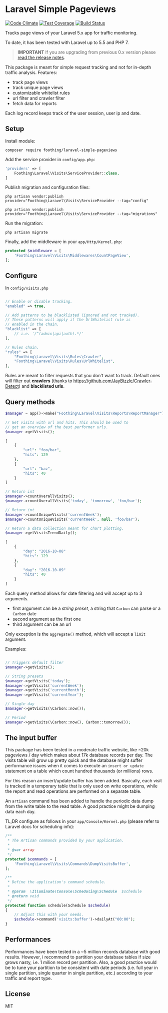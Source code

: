 # Laravel Simple Pageviews

[![Code Climate](https://codeclimate.com/github/foothing/laravel-simple-pageviews/badges/gpa.svg)](https://codeclimate.com/github/foothing/laravel-simple-pageviews)
[![Test Coverage](https://codeclimate.com/github/foothing/laravel-simple-pageviews/badges/coverage.svg)](https://codeclimate.com/github/foothing/laravel-simple-pageviews/coverage)
[![Build Status](https://travis-ci.org/foothing/laravel-simple-pageviews.svg?branch=master)](https://travis-ci.org/foothing/laravel-simple-pageviews)

Tracks page views of your Laravel 5.x app for traffic monitoring.

To date, it has been tested with Laravel up to 5.5 and PHP 7.

> **IMPORTANT** If you are upgrading from previous 0.x version please [read the release notes](https://github.com/foothing/laravel-simple-pageviews/releases/tag/1.0.0).

This package is meant for simple request tracking
and not for in-depth traffic analysis. Features:

- track page views
- track unique page views
- customizable whitelist rules
- url filter and crawler filter
- fetch data for reports

Each log record keeps track of the user session, user ip and date.

## Setup

Install module:

`composer require foothing/laravel-simple-pageviews`

Add the service provider in `config/app.php`:

```php
'providers' => [
	Foothing\Laravel\Visits\ServiceProvider::class,
]
```

Publish migration and configuration files:

`php artisan vendor:publish provider="Foothing\Laravel\Visits\ServiceProvider --tag="config"`

`php artisan vendor:publish provider="Foothing\Laravel\Visits\ServiceProvider --tag="migrations"`

Run the migration:

`php artisan migrate`

Finally, add the middleware in your `app/Http/Kernel.php`:

```php
protected $middleware = [
	'Foothing\Laravel\Visits\Middlewares\CountPageView',
];
```

## Configure

In `config/visits.php`

```php

// Enable or disable tracking.
"enabled" => true,

// Add patterns to be blacklisted (ignored and not tracked).
// These patterns will apply if the UrlWhitelist rule is
// enabled in the chain.
"blacklist" => [
    // i.e. '/^(admin|api|auth).*/'
],

// Rules chain.
"rules" => [
    "Foothing\Laravel\Visits\Rules\Crawler",
    "Foothing\Laravel\Visits\Rules\UrlWhitelist",
],

```

Rules are meant to filter requests that you don't want to track.
Default ones will filter out **crawlers** (thanks to https://github.com/JayBizzle/Crawler-Detect)
and **blacklisted urls**.

## Query methods
```php
$manager = app()->make("Foothing\Laravel\Visits\Reports\ReportManager");

// Get visits with url and hits. This should be used to
// get an overview of the best performer urls.
$manager->getVisits();

[
	{
		"url": "foo/bar",
		"hits": 129
	},
	{
		"url": "baz",
		"hits": 40
	}
]

// Return int
$manager->countOverallVisits();
$manager->countOverallVisits('today', 'tomorrow', 'foo/bar');

// Return int
$manager->countUniqueVisits('currentWeek');
$manager->countUniqueVisits('currentWeek', null, 'foo/bar');

// Return a data collection meant for chart plotting.
$manager->getVisitsTrendDaily();

[
	{
		"day": "2016-10-08"
		"hits": 129
	},
	{
		"day": "2016-10-09"
		"hits": 40
	}
]
```

Each query method allows for date filtering and will
accept up to 3 arguments.

- first argument can be a *string preset*, a string that `Carbon` can parse or a `Carbon` date
- second argument as the first one
- third argument can be an url

Only exception is the `aggregate()` method, which will accept a `limit` argument.

Examples:
```php

// Triggers default filter
$manager->getVisits();

// String presets
$manager->getVisits('today');
$manager->getVisits('currentWeek');
$manager->getVisits('currentMonth');
$manager->getVisits('currentYear');

// Single day
$manager->getVisits(\Carbon::now());

// Period
$manager->getVisits(\Carbon::now(), Carbon::tomorrow());

```

## The input buffer
This package has been tested in a moderate traffic website, like ~20k pageviews / day
which makes about 17k database records per day. The visits table will grow up pretty
quick and the database might suffer performance issues when it comes to execute an
`insert or update` statement on a table which count hundred thousands (or millions)
rows.

For this reason an insert/update buffer has been added. Basically, each visit is tracked
in a temporary table that is only used on write operations, while the report and read
operations are performed on a separate table.

An `artisan` command has been added to handle the periodic data dump from the
write table to the read table. A good practice might be dumping data each day.

TL;DR configure as follows in your `app/Console/Kernel.php` (please refer to Laravel docs for scheduling info):
```php
/**
 * The Artisan commands provided by your application.
 *
 * @var array
 */
protected $commands = [
	'Foothing\Laravel\Visits\Commands\DumpVisitsBuffer',
];

/**
 * Define the application's command schedule.
 *
 * @param  \Illuminate\Console\Scheduling\Schedule  $schedule
 * @return void
 */
protected function schedule(Schedule $schedule)
{
	// Adjust this with your needs.
	$schedule->command('visits:buffer')->dailyAt("00:00");
}
```

## Performances
Performances have been tested in a ~5 million records database with good results.
However, i recommend to partition your database tables if size grows nasty, i.e. 1 milion record
per partition. Also, a good practice would be to tune your partition to be consistent with
date periods (i.e. full year in single partition, single quarter in single partition, etc.) according
to your traffic and report type.

## License
MIT
